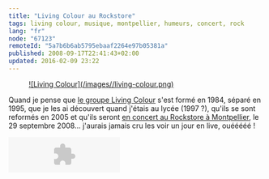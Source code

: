 ```yaml
---
title: "Living Colour au Rockstore"
tags: living colour, musique, montpellier, humeurs, concert, rock
lang: "fr"
node: "67123"
remoteId: "5a7b6b6ab5795ebaaf2264e97b05381a"
published: 2008-09-17T22:41:43+02:00
updated: 2016-02-09 23:22
---
```

<figure class="object-center"><a href="/images/living-colour.png">![Living Colour](/images//living-colour.png)
</a></figure>

Quand je pense que [le groupe Living
Colour](http://www.lastfm.fr/music/Living+Colour) s'est formé en 1984, séparé en
1995, que je les ai découvert quand j'étais au lycée (1997&nbsp;?), qu'ils se sont
reformés en 2005 et qu'ils seront [en concert au Rockstore à
Montpellier](http://www.rockstore.fr), le 29 septembre 2008...  j'aurais jamais
cru les voir un jour en live, ouééééé&nbsp;!

<object width="220" height="70" type="application/x-shockwave-flash" data="http://www.deezer.com/embedded/small-widget-v2.swf?idSong=625609&amp;colorBackground=0x555552&amp;textColor1=0xFFFFFF&amp;colorVolume=0x39D1FD&amp;autoplay=0">
    <param name="movie" value="http://www.deezer.com/embedded/small-widget-v2.swf?idSong=625609&amp;colorBackground=0x555552&amp;textColor1=0xFFFFFF&amp;colorVolume=0x39D1FD&amp;autoplay=0"></param>
    <param name="allowfullscreen" value="true"></param>
</object>

